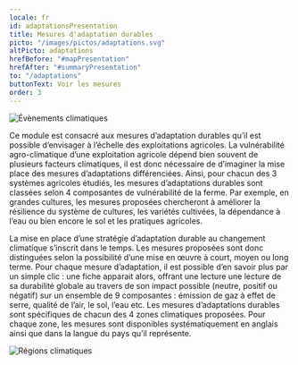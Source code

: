 ```yaml
---
locale: fr
id: adaptationsPresentation
title: Mesures d'adaptation durables
picto: "/images/pictos/adaptations.svg"
altPicto: adaptations
hrefBefore: "#mapPresentation"
hrefAfter: "#summaryPresentation"
to: "/adaptations"
buttonText: Voir les mesures
order: 3
---
```


![](https://res.cloudinary.com/solagro/image/upload/v1583238492/homepage/weather_events_bpmfaq.png "Évènements climatiques")

Ce module est consacré aux mesures d’adaptation durables qu’il est possible d’envisager à l’échelle des exploitations agricoles. La vulnérabilité agro-climatique d’une exploitation agricole dépend bien souvent de plusieurs facteurs climatiques, il est donc nécessaire de d’imaginer la mise place des mesures d’adaptations différenciées. 
Ainsi, pour chacun des 3 systèmes agricoles étudiés, les mesures d’adaptations durables sont classées selon 4 composantes de vulnérabilité de la ferme. Par exemple, en grandes cultures, les mesures proposées chercheront à améliorer la résilience du système de cultures, les variétés cultivées, la dépendance à l’eau ou bien encore le sol et les pratiques agricoles.

La mise en place d’une stratégie d’adaptation durable au changement climatique s’inscrit dans le temps. Les mesures proposées sont donc distinguées selon la possibilité d’une mise en œuvre à court, moyen ou long terme. Pour chaque mesure d’adaptation, il est possible d’en savoir plus par un simple clic : une fiche apparait alors, offrant une lecture une lecture de sa durabilité globale au travers de son impact possible (neutre, positif ou négatif) sur un ensemble de 9 composantes : émission de gaz à effet de serre, qualité de l’air, le sol, l’eau etc.
Les mesures d’adaptations durables sont spécifiques de chacun des 4 zones climatiques proposées. Pour chaque zone, les mesures sont disponibles systématiquement en anglais ainsi que dans la langue du pays qu’il représente.

![](https://res.cloudinary.com/solagro/image/upload/v1583238492/homepage/climate_regions_qgfyo4.png "Régions climatiques")
